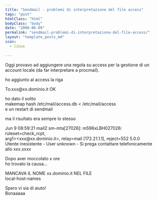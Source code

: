 ```yaml
---
title: "Sendmail - problemi di interpretazione del file access"
tags: "post"
htmlClass: "html"
bodyClass: "body"
date: "2008-06-09"
permalink: "sendmail-problemi-di-interpretazione-del-file-access/"
layout: "template_posts_md"
icon:
  - linux
  
---
```

<p>Oggi provavo ad aggiungere una regola su access per la gestione di un <br />account locale (da far interpretare a procmail).</p>
<p>ho aggiunto al access la riga</p>
<p>To:xxx@xx.dominio.it    OK</p>
<p>ho dato il solito<br />makemap hash /etc/mail/access.db &lt; /etc/mail/access<br />e un restart di sendmail</p>
<p>ma il risultato era sempre lo stesso</p>
<p>Jun  9 08:59:21 mail2 sm-mta[27026]: m596xLBH027026: ruleset=check_rcpt, <br />arg1=&lt;xxx@xx.dominio.it&gt;, relay=mail [172.21.1.1], reject=552 5.0.0 <br />Utente inesistente - User unknown - Si prega contattare telefonicamente <br />allo xxx.xxxx</p>
<p>Dopo aver moccolato x ore<br />ho trovato la causa&#8230;</p>
<p>MANCAVA IL NOME xx.dominio.it NEL FILE<br />local-host-names</p>
<p>Spero vi sia di aiuto!<br />Bonaaaaa</p>
